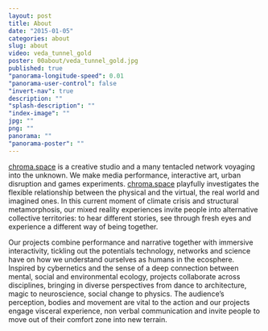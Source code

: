 ```yaml
---
layout: post
title: About
date: "2015-01-05"
categories: about
slug: about
video: veda_tunnel_gold
poster: 00about/veda_tunnel_gold.jpg
published: true
"panorama-longitude-speed": 0.01
"panorama-user-control": false
"invert-nav": true
description: ""
"splash-description": ""
"index-image": ""
jpg: ""
png: ""
panorama: ""
"panorama-poster": ""
---
```

















<a href="http://chroma.space/" target="_blank" class="green" >chroma.space</a> is a creative studio and a many tentacled network voyaging into the unknown. We make media performance, interactive art, urban disruption and games experiments. <a href="http://chroma.space/" target="_blank" class="green" >chroma.space</a> playfully investigates the flexible relationship between the physical and the virtual, the real world and imagined ones. In this current moment of climate crisis and structural metamorphosis, our mixed reality experiences invite people into alternative collective territories: to hear different stories, see through fresh eyes and experience a different way of being together.  

Our projects combine performance and narrative together with immersive interactivity, tickling out the potentials technology, networks and science have on how we understand ourselves as humans in the ecosphere. Inspired by cybernetics and the sense of a deep connection between mental, social and environmental ecology, projects collaborate across disciplines, bringing in diverse perspectives from dance to architecture, magic to neuroscience, social change to physics. The audience’s perception, bodies and movement are vital to the action and our projects engage visceral experience, non verbal communication and invite people to move out of their comfort zone into new terrain.
